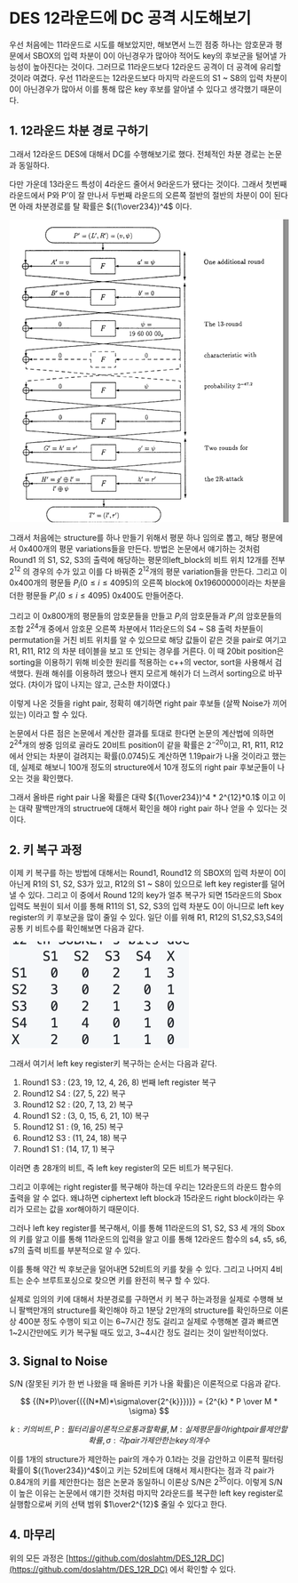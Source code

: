 # DES 12라운드에 DC 공격 시도해보기

우선 처음에는 11라운드로 시도를 해보았지만, 해보면서 느낀 점중 하나는 암호문과 평문에서 SBOX의 입력 차분이 0이 아닌경우가 많아야 적어도 key의 후보군을 털어낼 가능성이 높아진다는 것이다. 그러므로 11라운드보다 12라운드 공격이 더 공격에 유리할 것이라 여겼다. 우선 11라운드는 12라운드보다 마지막 라운드의 S1 ~ S8의 입력 차분이 0이 아닌경우가 많아서 이를 통해 많은 key 후보를 알아낼 수 있다고 생각했기 때문이다.

## 1. 12라운드 차분 경로 구하기

그래서 12라운드 DES에 대해서 DC를 수행해보기로 했다. 전체적인 차분 경로는 논문과 동일하다.

다만 가운데 13라운드 특성이 4라운드 줄어서 9라운드가 됐다는 것이다. 그래서 첫번째 라운드에서 P와 P’이 잘 만나서 두번째 라운드의 오른쪽 절반의 절반의 차분이 0이 된다면 아래 차분경로를 탈 확률은 $({1\over234})^4$ 이다.

![Untitled](images/path.png)

그래서 처음에는 structure를 하나 만들기 위해서 평문 하나 임의로 뽑고, 해당 평문에서 0x400개의 평문 variations들을 만든다. 방법은 논문에서 얘기하는 것처럼 Round1 의 S1, S2, S3의 출력에 해당하는 평문의left_block의 비트 위치 12개를 전부 $2^{12}$ 의 경우의 수가 있고 이를 다 바꿔준 $2^{12}$개의 평문 variation들을 만든다. 그리고 이 0x400개의 평문들 $P_i(0≤i≤4095)$의 오른쪽 block에 0x19600000이라는 차분을 더한 평문들 ${P'_i}(0≤i≤4095)$ 0x400도 만들어준다.

그리고 이 0x800개의 평문들의 암호문들을 만들고 $P_i$의 암호문들과 $P'_i$의 암호문들의 조합 $2^{24}$개 중에서 암호문 오른쪽 차분에서 11라운드의 S4 ~ S8 출력 차분들이 permutation을 거친 비트 위치를 알 수 있으므로 해당 값들이 같은 것을 pair로 여기고 R1, R11, R12 의 차분 테이블을 보고 또 안되는 경우를 거른다. 이 때 20bit position은 sorting을 이용하기 위해 비슷한 원리를 적용하는 c++의 vector, sort을 사용해서 검색했다. 원래 해쉬를 이용하려 했으나 왠지 모르게 해쉬가 더 느려서 sorting으로 바꾸었다. (차이가 많이 나지는 않고, 근소한 차이였다.)

이렇게 나온 것들을 right pair, 정확히 얘기하면 right pair 후보들 (살짝 Noise가 끼어있는) 이라고 할 수 있다.

논문에서 다른 점은 논문에서 계산한 결과를 토대로 한다면 논문의 계산법에 의하면 $2^{24}$개의 쌍중 임의로 골라도 20비트 position이 같을 확률은 $2^{-20}$이고, R1, R11, R12에서 안되는 차분이 걸려지는 확률(0.0745)도 계산하면 1.19pair가 나올 것이라고 했는데, 실제로 해보니 100개 정도의 structure에서 10개 정도의 right pair 후보군들이 나오는 것을 확인했다.

그래서 올바른 right pair 나올 확률은 대략 $({1\over234})^4 * 2^{12}*0.1$ 이고 이는 대략 팔백만개의 structrue에 대해서 확인을 해야 right pair 하나 얻을 수 있다는 것이다.

## 2. 키 복구 과정

이제 키 복구를 하는 방법에 대해서는 Round1, Round12 의 SBOX의 입력 차분이 0이 아닌게 R1의 S1, S2, S3가 있고, R12의 S1 ~ S8이 있으므로 left key register를 덜어낼 수 있다. 그리고 이 중에서 Round 12의 key가 얼추 복구가 되면 15라운드의 Sbox입력도 복원이 되서 이를 통해 R11의 S1, S2, S3의 입력 차분도 0이 아니므로 left key register의 키 후보군을 많이 줄일 수 있다. 일단 이를 위해 R1, R12의 S1,S2,S3,S4의 공통 키 비트수를 확인해보면 다음과 같다.

![Untitled](images/common_bit_table.png)

그래서 여기서 left key register키 복구하는 순서는 다음과 같다.

1. Round1 S3 : (23, 19, 12, 4, 26, 8) 번째 left register 복구
2. Round12 S4 : (27, 5, 22) 복구
3. Round12 S2 : (20, 7, 13, 2) 복구
4. Round1 S2 : (3, 0, 15, 6, 21, 10) 복구
5. Round12 S1 : (9, 16, 25) 복구
6. Round12 S3 : (11, 24, 18) 복구
7. Round1 S1 : (14, 17, 1) 복구

이러면 총 28개의 비트, 즉 left key register의 모든 비트가 복구된다.

그리고 이후에는 right register를 복구해야 하는데 우리는 12라운드의 라운드 함수의 출력을 알 수 없다. 왜냐하면 ciphertext left block과 15라운드 right block이라는 우리가 모르는 값을 xor해야하기 때문이다. 

그러나 left key register를 복구해서, 이를 통해 11라운드의 S1, S2, S3 세 개의 Sbox의 키를 알고 이를 통해 11라운드의 입력을 알고 이를 통해 12라운드 함수의 s4, s5, s6, s7의 출력 비트를 부분적으로 알 수 있다.

이를 통해 약간 씩 후보군을 덜어내면 52비트의 키를 찾을 수 있다. 그리고 나머지 4비트는 순수 브루트포싱으로 찾으면 키를 완전히 복구 할 수 있다.

실제로 임의의 키에 대해서 차분경로를 구하면서 키 복구 하는과정을 실제로 수행해 보니 팔백만개의 structure를 확인해야 하고 1분당 2만개의 structure를 확인하므로 이론상 400분 정도 수행이 되고 이는 6~7시간 정도 걸리고 실제로 수행해본 결과 빠르면 1~2시간만에도 키가 복구될 때도 있고, 3~4시간 정도 걸리는 것이 일반적이었다. 

## 3. Signal to Noise

S/N (잘못된 키가 한 번 나왔을 때 올바른 키가 나올 확률)은 이론적으로 다음과 같다.

$$
{(N*P)\over{({(N*M)*\sigma\over{2^{k}}})}} = {2^{k} * P \over M * \sigma} 
$$

$$
k: 키의 비트, P: 필터리을 이론적으로 통과할 확률, M: 실제 평문들이 right pair를 제안할 확률,\sigma: 각 pair가 제안한는 key의 개수
$$

이를 1개의 structure가 제안하는 pair의 개수가 0.1라는 것을 감안하고 이론적 필터링 확률이 $({1\over234})^4$이고 키는 52비트에 대해서 제시한다는 점과 각 pair가 0.84개의 키를 제안한다는 점은 논문과 동일하니 이론상 S/N은 $2^{35}$이다. 이렇게 S/N이 높은 이유는 논문에서 얘기한 것처럼 마지막 2라운드를 복구한 left key register로 실행함으로써 키의 선택 범위 $1\over2^{12}$ 줄일 수 있다고 한다.

## 4. 마무리

위의 모든 과정은 [https://github.com/doslahtm/DES_12R_DC](https://github.com/doslahtm/DES_12R_DC) 에서 확인할 수 있다.
